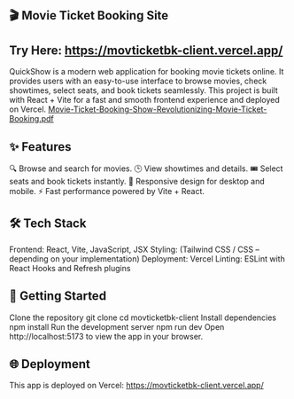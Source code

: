 ## 🎬 Movie Ticket Booking Site

## Try Here: https://movticketbk-client.vercel.app/
QuickShow is a modern web application for booking movie tickets online. It provides users with an easy-to-use interface to browse movies, check showtimes, select seats, and book tickets seamlessly.
This project is built with React + Vite for a fast and smooth frontend experience and deployed on Vercel.
[Movie-Ticket-Booking-Show-Revolutionizing-Movie-Ticket-Booking.pdf](https://github.com/user-attachments/files/22205066/Movie-Ticket-Booking-Show-Revolutionizing-Movie-Ticket-Booking.pdf)

## ✨ Features
🔍 Browse and search for movies.
🕒 View showtimes and details.
🎟️ Select seats and book tickets instantly.
📱 Responsive design for desktop and mobile.
⚡ Fast performance powered by Vite + React.

## 🛠️ Tech Stack
Frontend: React, Vite, JavaScript, JSX
Styling: (Tailwind CSS / CSS – depending on your implementation)
Deployment: Vercel
Linting: ESLint with React Hooks and Refresh plugins

## 🚀 Getting Started
Clone the repository
git clone <my Repo URL>
cd movticketbk-client
Install dependencies
npm install
Run the development server
npm run dev
Open http://localhost:5173
 to view the app in your browser.
## 🌐 Deployment
This app is deployed on Vercel: https://movticketbk-client.vercel.app/


